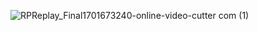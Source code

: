 
![RPReplay_Final1701673240-_online-video-cutter com_ (1)](https://github.com/hoony00/Flutter_BitCoin_webSokcet/assets/86902854/86d3b248-6d1c-4550-b831-37dfa5bb571e.gif)
